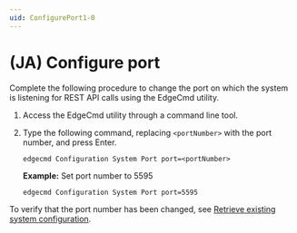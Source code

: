 ```yaml
---
uid: ConfigurePort1-0
---
```


# (JA) Configure port

Complete the following procedure to change the port on which the system is listening for REST API calls using the EdgeCmd utility.

1. Access the EdgeCmd utility through a command line tool.
2. Type the following command, replacing `<portNumber>` with the port number, and press Enter.

    ```
    edgecmd Configuration System Port port=<portNumber>
    ```

    **Example:** Set port number to 5595

    ```
    edgecmd Configuration System Port port=5595
    ```

 To verify that the port number has been changed, see [Retrieve existing system configuration](xref:RetrieveExistingConfiguration1-0#view-a-specific-facet-configuration).
